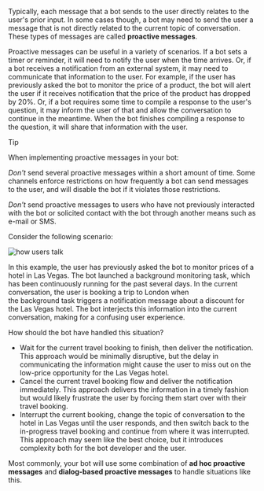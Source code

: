 Typically, each message that a bot sends to the user directly relates to the user's prior input. 
In some cases though, a bot may need to send the user a message that is not directly related to the current topic of conversation. 
These types of messages are called **proactive messages**. 

Proactive messages can be useful in a variety of scenarios. 
If a bot sets a timer or reminder, it will need to notify the user when the time arrives. 
Or, if a bot receives a notification from an external system, it may need to communicate that information to the user. 
For example, if the user has previously asked the bot to monitor the price of a product, 
the bot will alert the user if it receives notification that the price of the product has dropped by 20%. 
Or, if a bot requires some time to compile a response to the user's question, it may inform the user of that and allow the conversation to continue in the meantime. 
When the bot finishes compiling a response to the question, it will share 
that information with the user. 

> [!TIP] 
> When implementing proactive messages in your bot:
> 
> *Don't* send several proactive messages within a short amount of time. Some channels enforce restrictions on how frequently a bot can send messages to the user, and will disable the bot if it violates those restrictions.
>
> *Don't* send proactive messages to users who have not previously interacted with the bot or solicited contact with the bot through another means such as e-mail or SMS.

Consider the following scenario:

![how users talk](~/media/designing-bots/capabilities/proactive1.png)

In this example, the user has previously asked the bot to monitor prices of a hotel in Las Vegas. 
The bot launched a background monitoring task, which has been continuously running for the past several days. 
In the current conversation, the user is booking a trip to London when  
the background task triggers a notification message about a discount for the Las Vegas hotel.
The bot interjects this information into the current conversation, making for a confusing user experience. 

How should the bot have handled this situation? 

- Wait for the current travel booking to finish, then deliver the notification. This approach would be minimally disruptive, but the delay in communicating the information might cause the user to miss out on the low-price opportunity for the Las Vegas hotel. 
- Cancel the current travel booking flow and deliver the notification immediately. This approach delivers the information in a timely fashion but would likely frustrate the user by forcing them start over with their travel booking. 
- Interrupt the current booking, change the topic of conversation to the hotel in Las Vegas until the user responds, and then switch back to the in-progress travel booking and continue from where it was interrupted. This approach may seem like the best choice, but it introduces complexity both for the bot developer and the user.

Most commonly, your bot will use some combination of **ad hoc proactive messages** and **dialog-based proactive messages** to handle situations like this. 